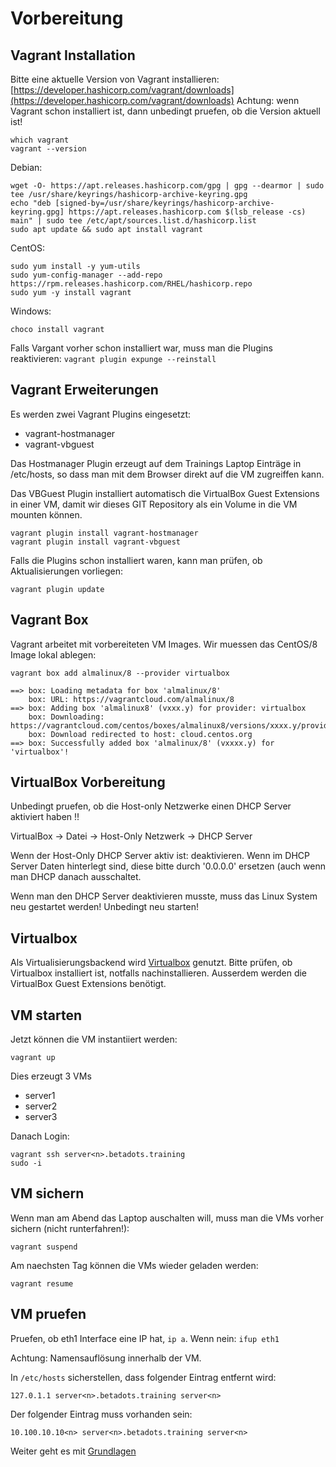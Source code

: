 # Vorbereitung

## Vagrant Installation

Bitte eine aktuelle Version von Vagrant installieren: [https://developer.hashicorp.com/vagrant/downloads](https://developer.hashicorp.com/vagrant/downloads)
Achtung: wenn Vagrant schon installiert ist, dann unbedingt pruefen, ob die Version aktuell ist!

    which vagrant
    vagrant --version

Debian:

    wget -O- https://apt.releases.hashicorp.com/gpg | gpg --dearmor | sudo tee /usr/share/keyrings/hashicorp-archive-keyring.gpg
    echo "deb [signed-by=/usr/share/keyrings/hashicorp-archive-keyring.gpg] https://apt.releases.hashicorp.com $(lsb_release -cs) main" | sudo tee /etc/apt/sources.list.d/hashicorp.list
    sudo apt update && sudo apt install vagrant

CentOS:

    sudo yum install -y yum-utils
    sudo yum-config-manager --add-repo https://rpm.releases.hashicorp.com/RHEL/hashicorp.repo
    sudo yum -y install vagrant

Windows:

    choco install vagrant

Falls Vargant vorher schon installiert war, muss man die Plugins reaktivieren: `vagrant plugin expunge --reinstall`

## Vagrant Erweiterungen

Es werden zwei Vagrant Plugins eingesetzt:

- vagrant-hostmanager
- vagrant-vbguest

Das Hostmanager Plugin erzeugt auf dem Trainings Laptop Einträge in /etc/hosts, so dass man mit dem Browser direkt auf die VM zugreiffen kann.

Das VBGuest Plugin installiert automatisch die VirtualBox Guest Extensions in einer VM, damit wir dieses GIT Repository als ein Volume in die VM mounten können.

    vagrant plugin install vagrant-hostmanager
    vagrant plugin install vagrant-vbguest

Falls die Plugins schon installiert waren, kann man prüfen, ob Aktualisierungen vorliegen:

    vagrant plugin update

## Vagrant Box

Vagrant arbeitet mit vorbereiteten VM Images. Wir muessen das CentOS/8 Image lokal ablegen:

    vagrant box add almalinux/8 --provider virtualbox

    ==> box: Loading metadata for box 'almalinux/8'
        box: URL: https://vagrantcloud.com/almalinux/8
    ==> box: Adding box 'almalinux8' (vxxx.y) for provider: virtualbox
        box: Downloading: https://vagrantcloud.com/centos/boxes/almalinux8/versions/xxxx.y/providers/virtualbox.box
        box: Download redirected to host: cloud.centos.org
    ==> box: Successfully added box 'almalinux/8' (vxxxx.y) for 'virtualbox'!

## VirtualBox Vorbereitung

Unbedingt pruefen, ob die Host-only Netzwerke einen DHCP Server aktiviert haben !!

VirtualBox -> Datei -> Host-Only Netzwerk -> DHCP Server

Wenn der Host-Only DHCP Server aktiv ist: deaktivieren.
Wenn im DHCP Server Daten hinterlegt sind, diese bitte durch '0.0.0.0' ersetzen (auch wenn man DHCP danach ausschaltet.

Wenn man den DHCP Server deaktivieren musste, muss das Linux System neu gestartet werden! Unbedingt neu starten!

## Virtualbox

Als Virtualisierungsbackend wird [Virtualbox](https://virtualbox.org) genutzt.
Bitte prüfen, ob Virtualbox installiert ist, notfalls nachinstallieren.
Ausserdem werden die VirtualBox Guest Extensions benötigt.

## VM starten

Jetzt können die VM instantiiert werden:

    vagrant up

Dies erzeugt 3 VMs

- server1
- server2
- server3

Danach Login:

    vagrant ssh server<n>.betadots.training
    sudo -i

## VM sichern

Wenn man am Abend das Laptop auschalten will, muss man die VMs vorher sichern (nicht runterfahren!):

    vagrant suspend

Am naechsten Tag können die VMs wieder geladen werden:

    vagrant resume

## VM pruefen

Pruefen, ob eth1 Interface eine IP hat, `ip a`. Wenn nein: `ifup eth1`

Achtung: Namensauflösung innerhalb der VM.

In `/etc/hosts` sicherstellen, dass folgender Eintrag entfernt wird:

    127.0.1.1 server<n>.betadots.training server<n>

Der folgender Eintrag muss vorhanden sein:

    10.100.10.10<n> server<n>.betadots.training server<n>

Weiter geht es mit [Grundlagen](../01_Grundlagen)
